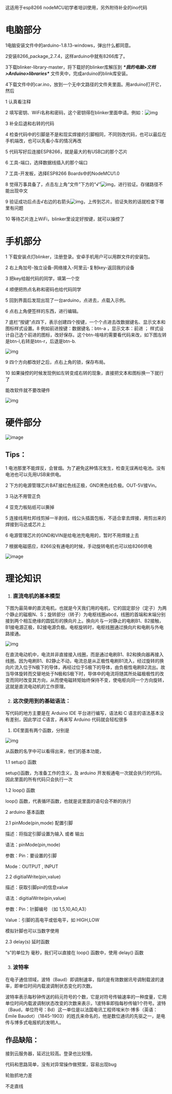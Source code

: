 这适用于esp8266 nodeMCU初学者培训使用，另外附待补全的ino代码

# 电脑部分

1电脑安装文件中的arduino-1.8.13-windows，弹出什么都同意。

2安装8266_package_2.7.4，这样arduino中就有8266库了。

3下载blinker-library-master，将下载好的blinker库解压到 ***\*我的电脑>文档>Arduino>libraries\**** 文件夹中，完成arduino的blink库安装。

4下载文件中的car.ino，放到一个无中文路径的文件夹里面。用arduino打开它，然后

1 认真看注释

2 填写密钥、WiFi名称和密码，这个密钥得在blinker里面申请。例如：![img](https://gitee.com/jeremyue/image-hosting-service/raw/master/wps525D.tmp.jpg)

3 补全后退和右转的代码

4 检查代码中的引脚是不是和现实焊接的引脚相同，不同则改代码，也可以最后在手机端改，也可以先看小车的情况再改

5 代码写好后连接ESP8266，就是最大的有USB口的那个芯片

6 工具-端口，选择数据线插入的那个端口

7 工具-开发板，选择ESP8266 Boards中的NodeMCU1.0

8 觉得万事具备了，点击左上角“文件”下方的“√”![img](https://gitee.com/jeremyue/image-hosting-service/raw/master/wps526E.tmp.jpg)，进行验证。存储路径不能出现中文 

9 验证成功后点击√右边的右箭头![img](https://gitee.com/jeremyue/image-hosting-service/raw/master/wps531B.tmp.jpg)，上传到芯片。验证失败的话就检查下哪里有问题

10 等待芯片连上WiFi，blinker里设定好按键，就可以操控了

 

 

 

 

 


 

# 手机部分

1 下载安装点灯blinker，注册登录。安卓手机用户可以用群文件的安装包。

2 右上角加号-独立设备-网络接入-阿里云-复制key-返回我的设备

3 把key给敲代码的同学，填第一个空

4 顺便把热点名称和密码也给代码同学

5 回到界面后发现出现了一台arduino，点进去，点载入示例。

6 点右上角便签样的东西，进行编辑。

7 底栏“按键”点四下，表示创建四个按键，一个个点进去改数据键名、显示文本和图标样式设置。8 例如前进按键：数据键名：btn-a ，显示文本：前进 ； 样式设计自己选个前进的图标，改好保存。这个btn-啥啥的需要看代码来改，如下图左转是btn-l,右转是btn-r，后退是btn-b.

![img](https://gitee.com/jeremyue/image-hosting-service/raw/master/wps532B.tmp.jpg) 

9 四个方向都改好之后，点右上角的锁，保存布局。

10 如果操控的时候发现例如左转变成右转的现象，直接把文本和图标换一下就行了

能改软件就不要改硬件

![img](https://gitee.com/jeremyue/image-hosting-service/raw/master/wps532C.tmp.png) 

 

 

 

# 硬件部分

 
![image](https://user-images.githubusercontent.com/57294382/159697406-ccd9132f-47ce-41ed-8396-8dc83c248e5c.png)

 

## Tips：

1 电池那里不能焊反，会冒烟。为了避免这种情况发生，检查无误再给电池。没有电池也可以先用USB来供电。

2 下方的电源管理芯片BAT接红色线正极，GND黑色线负极。OUT-5V接Vin。

3 马达不用管正负

4 亚克力板贴纸可以撕掉

5 连接线用杜邦线剪掉一半剥线，线公头插面包板，不适合拿去焊接，用剪出来的焊接到马达或芯片上

6 电源管理芯片的GND和VIN是给电池充电用的，暂时不用焊接上去

7 根据电磁感应，8266没有通电的时候，手动旋转电机也可以给8266供电


 ![image](https://user-images.githubusercontent.com/57294382/159697604-c288c86d-2e9f-4468-8a26-cdcf3790ba3e.png)


 

 

 

 

 

 

 

# 理论知识

 

1. ### 直流电机的基本模型

下图为最简单的直流电机，也就是今天我们用的电机，它的固定部分（定子）为两个静止的磁极N、S；旋转部分（转子）为电枢线圈abcd，线圈的首端和末端分别接到两个相互绝缘的圆弧形的换向片上。换向片与一对静止的电刷B1、B2接触，B1接电源正极，B2接电源负极。电枢旋转时，电枢线圈通过换向片和电刷与外电路接通。

![img](https://gitee.com/jeremyue/image-hosting-service/raw/master/wps535F.tmp.png) 

在直流电动机中，电流并非直接接入线圈，而是通过电刷B1、B2和换向器再接入线圈。因为电刷B1、B2静止不动，电流总是从正极性电刷B1流入，经过旋转的换向片流入位于N极下的导体，再经过位于S极下的导体，由负极性电刷B2流出。故当导体旋转而交替地处于N极和S极下时，导体中的电流将随其所处磁极极性的改变而同时改变其方向，从而使电磁转矩始终保持不变，使电枢向同一个方向旋转，这就是直流电动机的工作原理。

 

 

2. ###  这次使用到的基础语法：

 

写代码的地方主要是在 Arduino IDE 平台进行编写，语法和 C 语言的语法基本没有差别，因此学过 C语言，再来写 Arduino 代码就会轻松很多

 

1. IDE里面有两个函数，分别是

![img](https://gitee.com/jeremyue/image-hosting-service/raw/master/wps5370.tmp.jpg) 

 

从函数的名字中可以看得出来，他们的基本功能，

1.1 setup() 函数

setup()函数，为准备工作的含义，及 arduino 开发板通电一次就会执行的代码。因此里面的所有代码只会执行一次

1.2 loop() 函数

loop() 函数，代表循环函数，也就是说里面的语句会不断的执行



2 arduino 基本函数

2.1 pinMode(pin,mode) 配置引脚

描述：将指定引脚设置为输入 或者 输出

语法：pinMode(pin,mode)

参数：Pin：要设置的引脚

Mode：OUTPUT , INPUT

2.2 digitialWrite(pin,value) 

描述：获取引脚pin的信息value

语法：digitialWrite(pin,value)

参数：Pin：针脚编号 （如 1,5,10,A0,A3）

Value：引脚的高电平或低电平，如 HIGH,LOW

模拟针脚也可以当数字使用

2.3 delay(s) 延时函数

“s”的单位为 毫秒，我们可以直接在 loop() 函数中，使用 delay() 函数

 

3. ### 波特率

在电子通信领域，波特（Baud）即调制速率，指的是有效数据讯号调制载波的速率，即单位时间内载波调制状态变化的次数。

波特率表示每秒钟传送的码元符号的个数，它是对符号传输速率的一种度量，它用单位时间内载波调制状态改变的次数来表示，1波特率即指每秒传输1个符号。波特（Baud，单位符号：Bd）这一单位是以法国电讯工程师埃米尔·博多（英语：Émile Baudot）（1845-1903）的姓氏来命名的，他是数位通讯的先驱之一，是电传与博多式电报机的发明人。

 

 

 

 

## 作品缺陷：

接到云服务器，延迟比较高。登录也比较慢。

代码和思路简单，没有对异常操作做预案，容易出现bug

轮胎抓地力差

不走直线
